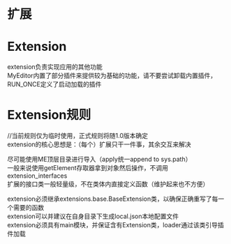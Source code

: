 扩展
===
# Extension
extension负责实现应用的其他功能  
MyEditor内置了部分插件来提供较为基础的功能，请不要尝试卸载内置插件，RUN_ONCE定义了启动加载的插件  

# Extension规则
//当前规则仅为临时使用，正式规则将随1.0版本确定  
extension的核心思想是：（每个）扩展只干一件事，其余交互来解决  

尽可能使用ME顶层目录进行导入（apply统一append to sys.path）  
一般来说使用getElement存取器拿到对象然后操作，不调用extension_interfaces  
扩展的接口类一般轻量级，不在类体内直接定义函数（维护起来也不方便）  

extension必须继承extensions.base.BaseExtension类，以确保正确重写了每一个需要的函数  
extension可以并建议在自身目录下生成local.json本地配置文件  
extension必须具有main模块，并保证含有Extension类，loader通过该类引导插件加载  